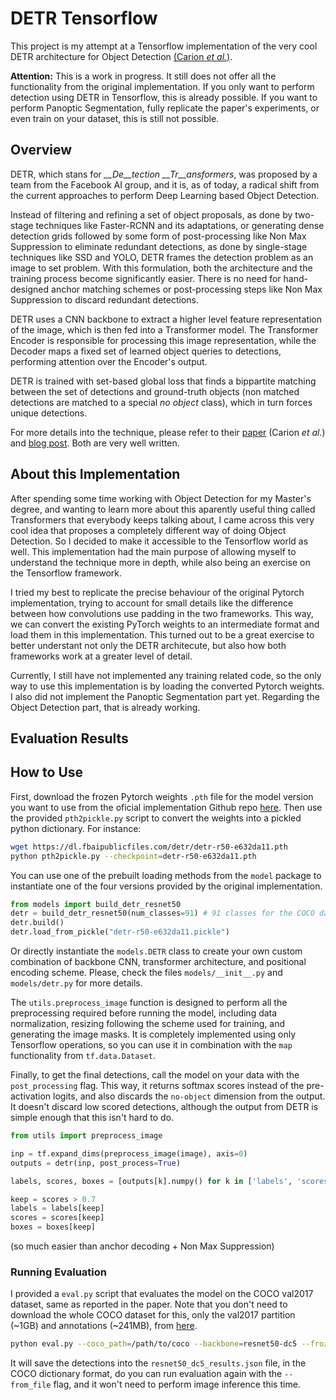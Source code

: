 # DETR Tensorflow

This project is my attempt at a Tensorflow implementation of the very cool DETR architecture for Object Detection [(Carion *et al.*)](https://ai.facebook.com/research/publications/end-to-end-object-detection-with-transformers).

**Attention:** This is a work in progress. It still does not offer all the functionality from the original implementation. If you only want to perform detection using DETR in Tensorflow, this is already possible. If you want to perform Panoptic Segmentation, fully replicate the paper's experiments, or even train on your dataset, this is still not possible.

## Overview

DETR, which stans for *__De__tection __Tr__ansformers*, was proposed by a team from the Facebook AI group, and it is, as of today, a radical shift from the current approaches to perform Deep Learning based Object Detection.

Instead of filtering and refining a set of object proposals, as done by two-stage techniques like Faster-RCNN and its adaptations, or generating dense detection grids followed by some form of post-processing like Non Max Suppression to eliminate redundant detections, as done by single-stage techniques like SSD and YOLO, DETR frames the detection problem as an image to set problem. With this formulation, both the architecture and the training process become significantly easier. There is no need for hand-designed anchor matching schemes or post-processing steps like Non Max Suppression to discard redundant detections.

DETR uses a CNN backbone to extract a higher level feature representation of the image, which is then fed into a Transformer model. The Transformer Encoder is responsible for processing this image representation, while the Decoder maps a fixed set of learned object queries to detections, performing attention over the Encoder's output.

DETR is trained with set-based global loss that finds a bippartite matching between the set of detections and ground-truth objects (non matched detections are matched to a special _no object_ class), which in turn forces unique detections.

For more details into the technique, please refer to their [paper](https://ai.facebook.com/research/publications/end-to-end-object-detection-with-transformers) (Carion *et al.*) and [blog post](https://ai.facebook.com/blog/end-to-end-object-detection-with-transformers). Both are very well written.

## About this Implementation

After spending some time working with Object Detection for my Master's degree, and wanting to learn more about this aparently useful thing called Transformers that everybody keeps talking about, I came across this very cool idea that proposes a completely different way of doing Object Detection. So I decided to make it accessible to the Tensorflow world as well. This implementation had the main purpose of allowing myself to understand the technique more in depth, while also being an exercise on the Tensorflow framework. 

I tried my best to replicate the precise behaviour of the original Pytorch implementation, trying to account for small details like the difference between how convolutions use padding in the two frameworks. This way, we can convert the existing PyTorch weights to an intermediate format and load them in this implementation. This turned out to be a great exercise to better understant not only the DETR architecute, but also how both frameworks work at a greater level of detail.

Currently, I still have not implemented any training related code, so the only way to use this implementation is by loading the converted Pytorch weights. I also did not implement the Panoptic Segmentation part yet. Regarding the Object Detection part, that is already working.

## Evaluation Results



## How to Use

First, download the frozen Pytorch weights `.pth` file for the model version you want to use from the oficial implementation Github repo [here](https://github.com/facebookresearch/detr). Then use the provided `pth2pickle.py` script to convert the weights into a pickled python dictionary. For instance:

```bash
wget https://dl.fbaipublicfiles.com/detr/detr-r50-e632da11.pth
python pth2pickle.py --checkpoint=detr-r50-e632da11.pth
```

You can use one of the prebuilt loading methods from the `model` package to instantiate one of the four versions provided by the original implementation.

```python
from models import build_detr_resnet50
detr = build_detr_resnet50(num_classes=91) # 91 classes for the COCO dataset
detr.build()
detr.load_from_pickle("detr-r50-e632da11.pickle")
```

Or directly instantiate the `models.DETR` class to create your own custom combination of backbone CNN, transformer architecture, and positional encoding scheme. Please, check the files `models/__init__.py` and `models/detr.py` for more details.

The `utils.preprocess_image` function is designed to perform all the preprocessing required before running the model, including data normalization, resizing following the scheme used for training, and generating the image masks. It is completely implemented using only Tensorflow operations, so you can use it in combination with the `map` functionality from `tf.data.Dataset`.

Finally, to get the final detections, call the model on your data with the `post_processing` flag. This way, it returns softmax scores instead of the pre-activation logits, and also discards the `no-object` dimension from the output. It doesn't discard low scored detections, although the output from DETR is simple enough that this isn't hard to do.

```python
from utils import preprocess_image

inp = tf.expand_dims(preprocess_image(image), axis=0)
outputs = detr(inp, post_process=True)

labels, scores, boxes = [outputs[k].numpy() for k in ['labels', 'scores', 'boxes']]

keep = scores > 0.7
labels = labels[keep]
scores = scores[keep]
boxes = boxes[keep]
```

(so much easier than anchor decoding + Non Max Suppression)


### Running Evaluation

I provided a `eval.py` script that evaluates the model on the COCO val2017 dataset, same as reported in the paper. Note that you don't need to download the whole COCO dataset for this, only the val2017 partition (~1GB) and annotations (~241MB), from [here](https://cocodataset.org/#download).

```bash
python eval.py --coco_path=/path/to/coco --backbone=resnet50-dc5 --frozen_weights=detr-r50-dc5-f0fb7ef5.pickle --results_file=resnet50_dc5_results.json --batch_size=1
```

It will save the detections into the `resnet50_dc5_results.json` file, in the COCO dictionary format, do you can run evaluation again with the `--from_file` flag, and it won't need to perform image inference this time.
